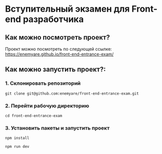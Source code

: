 # Вступительный экзамен для Front-end разработчика

## Как можно посмотреть проект?

Проект можно посмотреть по следующей ссылке: https://enemyare.github.io/front-end-entrance-exam/

## Как можно запустить проект?:

### 1. Склонировать репозиторий

```
git clone git@github.com:enemyare/front-end-entrance-exam.git
```

### 2. Перейти рабочую директорию

```
cd front-end-entrance-exam
```

### 3. Установить пакеты и запустить проект

```
npm install
```

```
npm run dev
```
